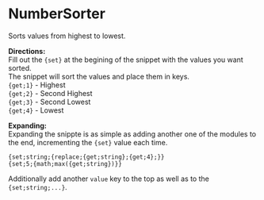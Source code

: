 # NumberSorter
Sorts values from highest to lowest.

**Directions:**  
Fill out the `{set}` at the begining of the snippet with the values you want sorted.  
The snippet will sort the values and place them in keys.  
`{get;1}` - Highest  
`{get;2}` - Second Highest  
`{get;3}` - Second Lowest  
`{get;4}` - Lowest

**Expanding:**  
Expanding the snippte is as simple as adding another one of the modules to the end, incrementing the `{set}` value each time.  
```
{set;string;{replace;{get;string};{get;4};}}
{set;5;{math;max({get;string})}}
```
Additionally add another `value` key to the top as well as to the `{set;string;...}`. 
